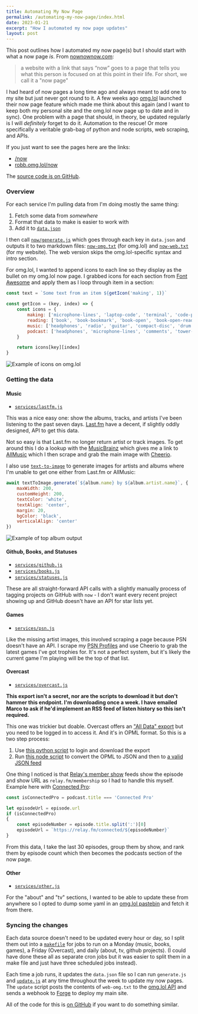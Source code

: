 ```yaml
---
title: Automating My Now Page
permalink: /automating-my-now-page/index.html
date: 2023-01-21
excerpt: "How I automated my now page updates"
layout: post
---
```


This post outlines how I automated my now page(s) but I should start with what a now page _is_. From [nownownow.com](https://nownownow.com/about):

> a website with a link that says “now” goes to a page that tells you what this person is focused on at this point in their life. For short, we call it a "now page"

I had heard of now pages a long time ago and always meant to add one to my site but just never got round to it. A few weeks ago [omg.lol](https://home.omg.lol/referred-by/robb) launched their now page feature which made me think about this again (and I want to keep both my personal site and the omg.lol now page up to date and in sync). One problem with a page that should, in theory, be updated regularly is I will _definitely_ forget to do it. Automation to the rescue! Or more specifically a veritable grab-bag of python and node scripts, web scraping, and APIs.

If you just want to see the pages here are the links:

- [/now](/now)
- [robb.omg.lol/now](https://robb.omg.lol/now)

The [source code is on GitHub](https://github.com/rknightuk/api).

### Overview

For each service I'm pulling data from I'm doing mostly the same thing:

1. Fetch some data from _somewhere_
2. Format that data to make is easier to work with
3. Add it to [`data.json`](https://api.rknight.me/api/data.json)

I then call [`now/generate.js`](https://github.com/rknightuk/api/blob/main/now/generate.js) which goes through each key in `data.json` and outputs it to two markdown files: [`now-omg.txt`](https://api.rknight.me/api/now-omg.txt) (for omg.lol) and [`now-web.txt`](https://api.rknight.me/api/now-web.txt) (for my website). The web version skips the omg.lol-specific syntax and intro section.

For omg.lol, I wanted to append icons to each line so they display as the bullet on my omg.lol now page. I grabbed icons for each section from [Font Awesome](https://fontawesome.com/) and apply them as I loop through item in a section:

```js
const text = `Some text from an item ${getIcon('making', 1)}`

const getIcon = (key, index) => {
    const icons = {
        making: ['microphone-lines', 'laptop-code', 'terminal', 'code-pull-request', 'bug'],
        reading: ['book', 'book-bookmark', 'book-open', 'book-open-reader', 'bookmark'],
        music: ['headphones', 'radio', 'guitar', 'compact-disc', 'drum', 'sliders', 'volume-high'],
        podcast: ['headphones', 'microphone-lines', 'comments', 'tower-broadcast', 'podcast'],
    }

    return icons[key][index]
}
```

![Example of icons on omg.lol](https://rknightuk.s3.amazonaws.com/site/now-podcasts.png)

### Getting the data

#### Music

- [`services/lastfm.js`](https://github.com/rknightuk/api/blob/main/services/lastfm.js)

This was a nice easy one: show the albums, tracks, and artists I've been listening to the past seven days. [Last.fm](https://www.last.fm/api) have a decent, if slightly oddly designed, API to get this data.

Not so easy is that Last.fm no longer return artist or track images. To get around this I do a lookup with the [MusicBrainz](https://musicbrainz.org/doc/MusicBrainz_API) which gives me a link to [AllMusic](https://www.allmusic.com/artist/mn0000289599) which I then scrape and grab the main image with [Cheerio](https://cheerio.js.org/).

I also use [`text-to-image`](https://www.npmjs.com/package/text-to-image) to generate images for artists and albums where I'm unable to get one either from Last.fm or AllMusic:

```js
await textToImage.generate(`${album.name} by ${album.artist.name}`, {
    maxWidth: 200,
    customHeight: 200,
    textColor: 'white',
    textAlign: 'center',
    margin: 20,
    bgColor: 'black',
    verticalAlign: 'center'
})
```

![Example of top album output](https://rknightuk.s3.amazonaws.com/site/now-albums.png)

#### Github, Books, and Statuses

- [`services/github.js`](https://github.com/rknightuk/api/blob/main/services/github.js)
- [`services/books.js`](https://github.com/rknightuk/api/blob/main/services/books.js)
- [`services/statuses.js`](https://github.com/rknightuk/api/blob/main/services/statuses.js)

These are all straight-forward API calls with a slightly manually process of tagging projects on GitHub with `now` - I don't want every recent project showing up and GitHub doesn't have an API for star lists yet.

#### Games

- [`services/psn.js`](https://github.com/rknightuk/api/blob/main/services/psn.js)
  
Like the missing artist images, this involved scraping a page because PSN doesn't have an API. I scrape my [PSN Profiles](https://psnprofiles.com/rknightuk) and use Cheerio to grab the latest games I've got trophies for. It's not a perfect system, but it's likely the current game I'm playing will be the top of that list.

#### Overcast

- [`services/overcast.js`](https://github.com/rknightuk/api/blob/main/services/overcast)

**This export isn't a secret, nor are the scripts to download it but don't hammer this endpoint. I'm downloading once a week. I have emailed Marco to ask if he'd implement an RSS feed of listen history so this isn't required.**

This one was trickier but doable. Overcast offers an ["All Data" export](https://overcast.fm/account) but you need to be logged in to access it. And it's in OPML format. So this is a two step process:

1. Use [this python script](https://github.com/rknightuk/api/tree/main/services/overcast/fetcher) to login and download the export
2. Run [this node script](https://github.com/rknightuk/api/tree/main/services/overcast/parser) to convert the OPML to JSON and then to [a valid JSON feed](https://api.rknight.me/api/podcasts.json)

One thing I noticed is that [Relay's member show](https://www.relay.fm/membership) feeds show the episode and show URL as `relay.fm/membership` so I had to handle this myself. Example here with [Connected Pro](https://www.relay.fm/connected):

```js
const isConnectedPro = podcast.title === 'Connected Pro'

let episodeUrl = episode.url
if (isConnectedPro)
{
    const episodeNumber = episode.title.split(':')[0]
    episodeUrl = `https://relay.fm/connected/${episodeNumber}`
}
```

From this data, I take the last 30 episodes, group them by show, and rank them by episode count which then becomes the podcasts section of the now page.

#### Other

- [`services/other.js`](https://github.com/rknightuk/api/blob/main/services/other)

For the "about" and "tv" sections, I wanted to be able to update these from anywhere so I opted to dump some yaml in an [omg.lol pastebin](https://robb.paste.lol/now.yaml) and fetch it from there.

### Syncing the changes

Each data source doesn't need to be updated every hour or day, so I split them out into a [`makefile`](https://github.com/rknightuk/api/blob/main/makefile) for jobs to run on a Monday (music, books, games), a Friday (Overcast), and daily (about, tv, github projects). (I could have done these all as separate cron jobs but it was easier to split them in a make file and just have three scheduled jobs instead).

Each time a job runs, it updates the `data.json` file so I can run `generate.js` and [`update.js`](https://github.com/rknightuk/api/blob/main/now/update.js) at any time throughout the week to update my now pages. The `update` script posts the contents of `web-omg.txt` to the [omg.lol API](https://api.omg.lol/) and sends a webhook to [Forge](https://forge.laravel.com) to deploy my main site.

All of the code for this is [on GitHub](https://github.com/rknightuk/api/) if you want to do something similar.
